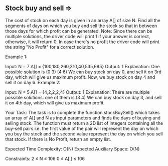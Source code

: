 Stock buy and sell   =>
------------------ 


The cost of stock on each day is given in an array A[] of size N. Find all the segments of days on which you buy and sell the stock so that in between those days for which profit can be generated.
Note: Since there can be multiple solutions, the driver code will print 1 if your answer is correct, otherwise, it will return 0. In case there's no profit the driver code will print the string "No Profit" for a correct solution.

Example 1:

Input:
N = 7
A[] = {100,180,260,310,40,535,695}
Output:
1
Explanation:
One possible solution is (0 3) (4 6)
We can buy stock on day 0,
and sell it on 3rd day, which will 
give us maximum profit. Now, we buy 
stock on day 4 and sell it on day 6.
Example 2:

Input:
N = 5
A[] = {4,2,2,2,4}
Output:
1
Explanation:
There are multiple possible solutions.
one of them is (3 4)
We can buy stock on day 3,
and sell it on 4th day, which will 
give us maximum profit.

Your Task:
The task is to complete the function stockBuySell() which takes an array of A[] and N as input parameters and finds the days of buying and selling stock. The function must return a 2D list of integers containing all the buy-sell pairs i.e. the first value of the pair will represent the day on which you buy the stock and the second value represent the day on which you sell that stock. If there is No Profit, return an empty list.


Expected Time Complexity: O(N)
Expected Auxiliary Space: O(N)


Constraints:
2 ≤ N ≤ 106
0 ≤ A[i] ≤ 106
